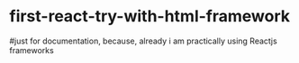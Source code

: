 # first-react-try-with-html-framework

#just for documentation, because, already i am practically using Reactjs frameworks
